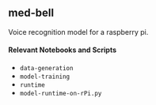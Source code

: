 ## med-bell

Voice recognition model for a raspberry pi.

#### Relevant Notebooks and Scripts

- `data-generation`
- `model-training`
- `runtime`
- `model-runtime-on-rPi.py`

